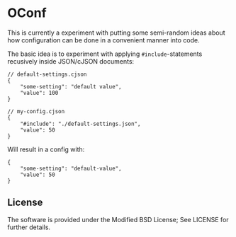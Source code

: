 OConf
=====

This is currently a experiment with putting some semi-random ideas about how
configuration can be done in a convenient manner into code.

The basic idea is to experiment with applying `#include`-statements recusively
inside JSON/cJSON documents:

    // default-settings.cjson
    {
		"some-setting": "default value",
		"value": 100
	}

	// my-config.cjson
	{
		"#include": "./default-settings.json",
		"value": 50
	}

Will result in a config with:

	{
		"some-setting": "default-value",
		"value": 50
	}

License
-------

The software is provided under the Modified BSD License; See LICENSE for
further details.

